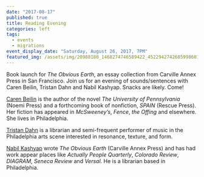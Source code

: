 ```yaml
---
date: "2017-08-17"
published: true
title: Reading Evening
categories: left
tags:
  - events
  - migrations
event_display_date: "Saturday, August 26, 2017, 7PM"
featured_img: /assets/img/20988180_1468274746589422_4522942742685998601_o.jpg
---
```


Book launch for _The Obvious Earth_, an essay collection from Carville Annex Press in San Francisco. Join us for an evening of sounds/sentences with Caren Beilin, Tristan Dahn and Nabil Kashyap. Snacks are likely. Come!

[Caren Beilin](http://www.noemipress.org/catalog/fiction/beilin/) is the author of the novel _The University of Pennsylvania_ (Noemi Press) and a forthcoming book of nonfiction, _SPAIN_ (Rescue Press). Her fiction has appeared in _McSweeney’s_, _Fence_, _the Offing_ and elsewhere. She lives in Philadelphia.

[Tristan Dahn](https://tristandahn.bandcamp.com/) is a librarian and semi-frequent performer of music in the Philadelphia arts scene interested in resonance, texture, and form.

[Nabil Kashyap](http://www.carvilleannexpress.com/shop/the-obvious-earth) wrote _The Obvious Earth_ (Carville Annex Press) and has had work appear places like _Actually People Quarterly_, _Colorado Review_, _DIAGRAM_, _Seneca Review_ and _Versal_. He is a librarian based in Philadelphia.

